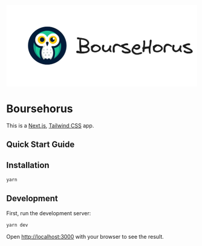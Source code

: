 ![tailwind-nextjs-banner](/public/static/images/twitter-card.png)

# Boursehorus

This is a [Next.js](https://nextjs.org/), [Tailwind CSS](https://tailwindcss.com/) app.

## Quick Start Guide

## Installation

```bash
yarn
```

## Development

First, run the development server:

```bash
yarn dev
```

Open [http://localhost:3000](http://localhost:3000) with your browser to see the result.
